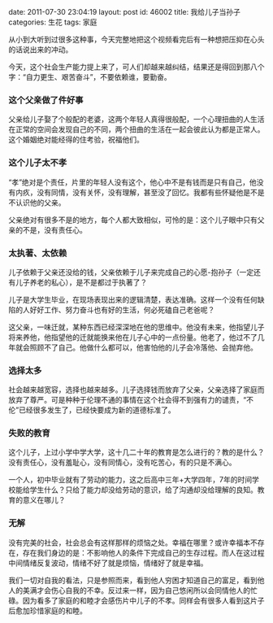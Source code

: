 date: 2011-07-30 23:04:19
layout: post
id: 46002
title: 我给儿子当孙子
categories: 生花
tags: 家庭



从小到大听到过很多这种事，今天完整地把这个视频看完后有一种想把压抑在心头的话说出来的冲动。

今天，这个社会生产能力提上来了，可人们却越来越纠结，结果还是得回到那八个字：“自力更生、艰苦奋斗”，不要依赖谁，要勤奋。


### 这个父亲做了件好事


父亲给儿子娶了个般配的老婆，这两个年轻人真得很般配，一个心理扭曲的人生活在正常的空间会发现自己的不同，两个扭曲的生活在一起会彼此认为都是正常人。这个婚姻绝对能经得的住考验，祝福他们。


### 这个儿子太不孝


“孝”绝对是个责任，片里的年轻人没有这个，他心中不是有钱而是只有自己，他没有内疚，没有同情，没有关怀，没有理解，甚至没了回忆。我都有些怀疑他是不是不认识他的父亲。

父亲绝对有很多不是的地方，每个人都大致相似，可怜的是：这个儿子眼中只有父亲的不是，没有责任心。


### 太执著、太依赖


儿子依赖于父亲还没给的钱，父亲依赖于儿子来完成自己的心愿-抱孙子（一定还有儿子养老的私心），是不是都过于执著了？

儿子是大学生毕业，在现场表现出来的逻辑清楚，表达准确。这样一个没有任何缺陷的人好好工作、努力奋斗也有好的生活，何必死磕自己老爸呢？

这父亲，一味迁就，某种东西已经深深地在他的思维中。他没有未来，他指望儿子将来养他，他指望他的迁就能换来他在儿子心中的一点份量。他老了，他过不了几年就会照顾不了自己。他做什么都可以，他害怕他的儿子会冷落他、会抛弃他。


### 选择太多


社会越来越宽容，选择也越来越多。儿子选择钱而放弃了父亲，父亲选择了家庭而放弃了尊严。可是种种于伦理不通的事情在这个社会得不到强有力的谴责，“不伦”已经很多发生了，已经快要成为新的道德标准了。


### 失败的教育


这个儿子，上过小学中学大学，这十几二十年的教育是怎么进行的？教的是什么？没有责任心，没有羞耻心，没有同情心，没有吃苦心，有的只是不满心。

一个人，初中毕业就有了劳动的能力，这之后高中三年+大学四年，7年的时间学校能给学生什么？只给了能力却没给劳动的意识，给了沟通却没给理解的良知。教育的意义在哪儿？


### 无解


没有完美的社会，社会总会有这样那样的烦恼之处。幸福在哪里？或许幸福本不存在，存在我们身边的是：不影响他人的条件下完成自己的生存过程。而人在这过程中间情绪反复波动，情绪不好了就是烦恼，情绪好了就是幸福。

我们一切对自我的看法，只是参照而来，看到他人穷困才知道自己的富足，看到他人的美满才会伤心自我的不幸。反过来一样，因为自己悠闲所以会同情他人的忙碌。因为看多了家庭的和睦才会感伤片中儿子的不孝。同样会有很多人看到这片子后愈加珍惜家庭的和睦。
